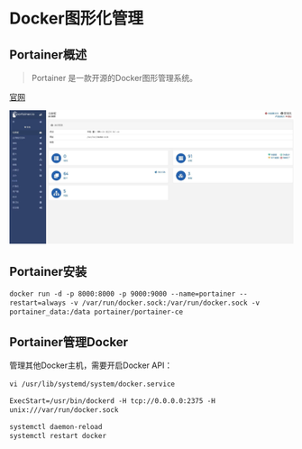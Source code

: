 # Docker图形化管理

## Portainer概述

>Portainer 是一款开源的Docker图形管理系统。 

[官网](https://www.portainer.io)

![portainer](../../../_media/portainer.jpg)


## Portainer安装

```shell
docker run -d -p 8000:8000 -p 9000:9000 --name=portainer --restart=always -v /var/run/docker.sock:/var/run/docker.sock -v portainer_data:/data portainer/portainer-ce
```

## Portainer管理Docker

管理其他Docker主机，需要开启Docker API： 

` vi /usr/lib/systemd/system/docker.service `

```shell
ExecStart=/usr/bin/dockerd -H tcp://0.0.0.0:2375 -H unix:///var/run/docker.sock 
```

```shell
systemctl daemon-reload
systemctl restart docker
```
